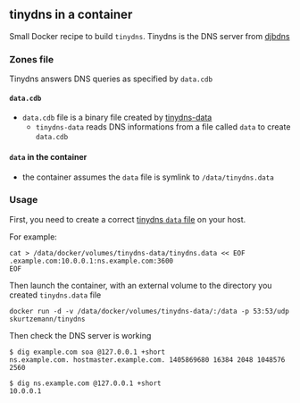 ## tinydns in a container

Small Docker recipe to build `tinydns`. Tinydns is the DNS server from [djbdns](http://cr.yp.to/djbdns/tinydns.html)


### Zones file

Tinydns answers DNS queries as specified by `data.cdb`


#### `data.cdb`

* `data.cdb` file is a binary file created by [tinydns-data](http://cr.yp.to/djbdns/tinydns-data.html)
  * `tinydns-data` reads DNS informations from a file called `data` to create `data.cdb`


#### `data` in the container

* the container assumes the `data` file is symlink to `/data/tinydns.data`


### Usage

First, you need to create a correct [tinydns `data` file](http://cr.yp.to/djbdns/tinydns-data.html) on your host.

For example:

```
cat > /data/docker/volumes/tinydns-data/tinydns.data << EOF
.example.com:10.0.0.1:ns.example.com:3600
EOF
```

Then launch the container, with an external volume to the directory you created `tinydns.data` file

```
docker run -d -v /data/docker/volumes/tinydns-data/:/data -p 53:53/udp skurtzemann/tinydns
```

Then check the DNS server is working

```
$ dig example.com soa @127.0.0.1 +short
ns.example.com. hostmaster.example.com. 1405869680 16384 2048 1048576 2560

$ dig ns.example.com @127.0.0.1 +short
10.0.0.1
```